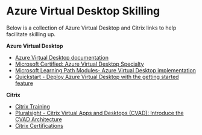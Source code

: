 # Azure Virtual Desktop Skilling
Below is a collection of Azure Virtual Desktop and Citrix links to help facilitate skilling up.

**Azure Virtual Desktop**
- [Azure Virtual Desktop documentation](https://learn.microsoft.com/en-us/azure/virtual-desktop/)
- [Microsoft Certified: Azure Virtual Desktop Specialty](https://learn.microsoft.com/en-us/certifications/azure-virtual-desktop-specialty/)
- [Microsoft Learning Path Modules- Azure Virtual Desktop implementation](https://learn.microsoft.com/en-us/training/browse/?terms=azure%20virtual%20desktop&expanded=azure&products=azure-virtual-desktop)
- [Quickstart - Deploy Azure Virtual Desktop with the getting started feature](https://learn.microsoft.com/en-us/azure/virtual-desktop/getting-started-feature?toc=%2Fazure%2Fvirtual-desktop%2Fremote-app-streaming%2Ftoc.json&bc=%2Fazure%2Fvirtual-desktop%2Fbreadcrumb%2Ftoc.json&tabs=new-aadds)

**Citrix**
- [Citrix Training](https://training.citrix.com/browse/catalog)
- [Pluralsight - Citrix Virtual Apps and Desktops (CVAD): Introduce the CVAD Architecture](https://www.pluralsight.com/courses/citrix-virtual-apps-desktops-introduce-cvad-architecture?utm_source=google&utm_medium=paid-search&utm_campaign=upskilling-and-reskilling&utm_term=ssi-na-us-dynamic&utm_content=free-trial&gclid=Cj0KCQjwk7ugBhDIARIsAGuvgPYTsZQyyW87mat6GGPlgt2poQIk7Nk3JB3sKNxanawHzI9jm5JrGU8aAs6CEALw_wcB)
- [Citrix Certifications](https://home.pearsonvue.com/Clients/Citrix.aspx)